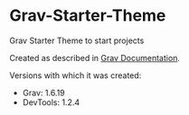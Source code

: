 # Grav-Starter-Theme
Grav Starter Theme to start projects


Created as described in [Grav Documentation](https://learn.getgrav.org/16/themes/theme-tutorial#step-2-create-base-theme).

Versions with which it was created:
- Grav: 1.6.19
- DevTools: 1.2.4


